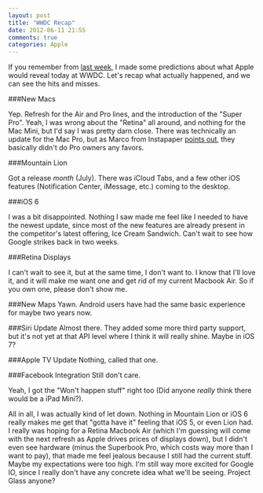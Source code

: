 ```yaml
---
layout: post
title: "WWDC Recap"
date: 2012-06-11 21:55
comments: true
categories: Apple
---
```


If you remember from [last week](blog/2012/06/07/my-wwdc-2012-predictions/), I made some predictions about what Apple would reveal today at WWDC. Let's recap what actually happened, and we can see the hits and misses.

###New Macs

Yep. Refresh for the Air and Pro lines, and the introduction of the "Super Pro". Yeah, I was wrong about the "Retina" all around, and nothing for the Mac Mini, but I'd say I was pretty darn close. There was technically an update for the Mac Pro, but as Marco from Instapaper [points out](http://www.marco.org/2012/06/11/half-assed-mac-pro), they basically didn't do Pro owners any favors. 

###Mountain Lion

Got a release *month* (July). There was iCloud Tabs, and a few other iOS features (Notification Center, iMessage, etc.) coming to the desktop. 

###iOS 6

I was a bit disappointed. Nothing I saw made me feel like I needed to have the newest update, since most of the new features are already present in the competitor's latest offering, Ice Cream Sandwich. Can't wait to see how Google strikes back in two weeks.

<!-- more --> 

###Retina Displays 

I can't wait to see it, but at the same time, I don't want to. I know that I'll love it, and it will make me want one and get rid of my current Macbook Air. So if you own one, please don't show me.

###New Maps
Yawn. Android users have had the same basic experience for maybe two years now.

###Siri Update
Almost there. They added some more third party support, but it's not yet at that API level where I think it will really shine. Maybe in iOS 7? 

###Apple TV Update
Nothing, called that one.

###Facebook Integration
Still don't care.

Yeah, I got the "Won't happen stuff" right too (Did anyone *really* think there would be a iPad Mini?).

All in all, I was actually kind of let down. Nothing in Mountain Lion or iOS 6 really makes me get that "gotta have it" feeling that iOS 5, or even Lion had. I really was hoping for a Retina Macbook Air (which I'm guessing will come with the next refresh as Apple drives prices of displays down), but I didn't even see hardware (minus the Superbook Pro, which costs way more than I want to pay), that made me feel jealous because I still had the current stuff. Maybe my expectations were too high. I'm still way more excited for Google IO, since I really don't have any concrete idea what we'll be seeing. Project Glass anyone?